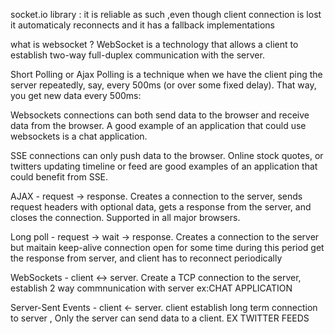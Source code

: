 <!-- @format -->

socket.io library : it is reliable as such ,even though client connection is lost it automaticaly reconnects and it has a fallback implementations

what is websocket ?
WebSocket is a technology that allows a client to establish two-way full-duplex communication with the server.

Short Polling or Ajax Polling is a technique when we have the client ping the server repeatedly, say, every 500ms (or over some fixed delay). That way, you get new data every 500ms:

Websockets connections can both send data to the browser and receive data from the browser. A good example of an application that could use websockets is a chat application.

SSE connections can only push data to the browser. Online stock quotes, or twitters updating timeline or feed are good examples of an application that could benefit from SSE.

AJAX - request → response. Creates a connection to the server, sends request headers with optional data, gets a response from the server, and closes the connection. Supported in all major browsers.

Long poll - request → wait → response. Creates a connection to the server but maitain keep-alive
connection open for some time during this period get the response from server,
and client has to reconnect periodically

WebSockets - client ↔ server. Create a TCP connection to the server, establish 2 way commnunication with server ex:CHAT APPLICATION

Server-Sent Events - client ← server. client establish long term connection to server , Only the server can send data to a client. EX TWITTER FEEDS
